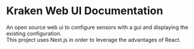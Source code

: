 # Kraken Web UI Documentation

An open source web ui to configure sensors with a gui and displaying the existing configuration.  
This project uses Next.js in order to leverage the advantages of React.
